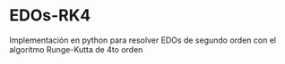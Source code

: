 # EDOs-RK4
 Implementación en python para resolver EDOs de segundo orden con el algoritmo Runge-Kutta de 4to orden
